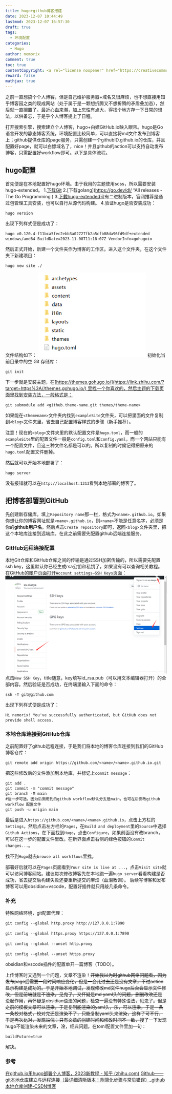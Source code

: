 ```yaml
---
title: hugo+github博客搭建
date: 2023-12-07 10:44:49
lastmod: 2023-12-07 16:57:30
draft: true
tags:
  - 环境配置
categories:
  - Hugo
author: nemorix
comment: true
toc: true
contentCopyright: <a rel="license noopener" href="https://creativecommons.org/licenses/by-nc-nd/4.0/" target="_blank">CC BY-NC-ND 4.0</a>
reward: false
mathjax: true
---
```

之前一直想搞个个人博客，但是自己维护服务器+域名又很麻烦，也不想直接用知乎博客园之类的现成网站（处于属于是一颗想折腾又不想折腾的矛盾叠加态），然后就一直搁置了。最近心血来潮，加上忘性有点大，得找个地方存一下日常的想法，以供备忘，于是乎个人博客提上了日程。

打开搜索引擎，搜索建立个人博客，hugo+白嫖GitHub.io映入眼帘。hugo是Go语言开发的静态博客系统，环境配置比较简单，可以直接将md文件发布到博客上；github提供仓库的page服务，只需创建一个githubID.github.io的仓库，并且配置好page，就可以白嫖域名了，nice！并且github的action可以支持自动发布博客，只需配置好workflow即可。以下是具体流程。
## hugo配置
首先便是在本地配置好hugo环境。由于我用的主题使用scss，所以需要安装hugo-extended。
1.[下载Git](https://git-scm.com/downloads)
2.[下载golang](https://go.dev/dl/  “All releases - The Go Programming )
3.[下载hugo-extended](https://gohugo.io/installation/windows/)没有二进制版本，官网推荐是通过包管理工具安装，也可以自行从源代码构建。
4.验证hugo是否安装成功：  
~~~
hugo version
~~~
出现下列样式便是成功了：
~~~
hugo v0.120.4-f11bca5fec2ebb3a02727fb2a5cfb08da96fd9df+extended windows/amd64 BuildDate=2023-11-08T11:18:07Z VendorInfo=gohugoio
~~~
然后正式开始，新建一个文件夹作为博客的工作区。进入这个文件夹，在这个文件夹下新建项目：
~~~
hugo new site ./
~~~
文件结构如下：
![](https://raw.githubusercontent.com/nemorix/blog-img/main/hugo-file-structure.png)
初始化当前目录中的空 Git 存储库：
~~~
git init
~~~
下一步就是安装主题，在[https://themes.gohugo.io/](https://link.zhihu.com/?target=https%3A//themes.gohugo.io/) 里找一个你喜欢的，然后主题的下载页面里找到安装方法，一般格式是：
~~~
git submodule add <github.theme-name.git themes/theme-name>
~~~
如果能在`<themename>`文件夹内找到`exampleSite`文件夹，可以把里面的文件复制到`<blog>`文件夹里，省去自己配置博客样式的步骤（新手推荐）。

注意！现在的`<blog>`文件夹里的默认配置文件是`hugo.toml`，而一般的`exampleSite`里的配置文件一般是`config.toml`和`config.yaml`，而一个网站只能有一个配置文件，且这三种文件名都是可以的。所以复制的时候记得把原来的`hugo.toml`配置文件删掉。

然后就可以开始本地部署了：
~~~
hugo server
~~~
没有报错就可以在`http://localhost:1313`看到本地部署的博客了。
## 把博客部署到GitHub
先创建新存储库。填上`Repository name`那一栏，格式为`<name>.github.io`。如果你想让你的博客网址就是`<name>.github.io`，则`<name>`不能是任意名字，必须是你的**github用户名**。然后点击`Create repository`即可，返回`<blog>`文件夹里，把这个本地库连接到远端库。在此之前需要先配置github远端连接服务。
### GitHub远程连接配置
本地Git仓库和GitHub仓库之间的传输是通过SSH加密传输的，所以需要先配置ssh key，这里默认你已经生成rsa公钥和私钥了，如果没有可以查询相关教程。在GitHub的账户页面打开`Account settings–SSH Keys`页面：
![](https://raw.githubusercontent.com/nemorix/blog-img/main/github-ssh.png)
点击`New SSH Key`，title随意，key填写id_rsa.pub（可以用文本编辑器打开）的全部内容。然后验证是否成功，在终端里输入下面的命令：
~~~
ssh -T git@github.com
~~~
出现下列样式便是成功了：
~~~
Hi nemorix! You've successfully authenticated, but GitHub does not provide shell access.
~~~
### 本地仓库连接到GitHub仓库
之前配置好了github远程连接，于是我们将本地的博客仓库连接到我们的GitHub博客仓库：
~~~
git remote add origin https://github.com/<name>/<name>.github.io.git
~~~
把这些修改后的文件添加到本地库，并标记上`commit message`：
~~~
git add .
git commit -m "commit message"
git branch -M main 
#这一步可选，因为后面用到的github workflow默认分支是main，也可在后面改github workflow 配置文件
git push -u origin main
~~~
最后是进入`https://github.com/<name>/<name>.github.io`，点击上方栏的`Settings`，然后点击左方栏的`Pages`，在`Build and deployment`里的`Source`中选择`Github Actions`，在下面找到`Hugo`，点击`Configure`，如果前面没有改branch，可以在这一步的配置文件里改。在新界面点击右侧的绿色按钮的`Commit changes...`。

找不到`Hugo`就去`browse all workflows`里找。

部署好后就可以在`Pages`页面看到`Your site is live at ...`，点击`Visit site`就可以访问博客网站。建议每次修改博客先在本地跑一遍`hugo server`看看构建是否成功，省去提交后构建失败还要重新提交的麻烦（血泪教训）。
后续写博客和发布博客可以用obsidian+vscode，配置好插件就只用敲几条命令。

### 补充

特殊网络环境，git配置代理：
```
git config --global http.proxy http://127.0.0.1:7890

git config --global https.proxy https://127.0.0.1:7890

git config --global --unset http.proxy

git config --global --unset https.proxy
```
obsidian和vscode插件的配置单开一篇博客（TODO）。

上传博客时又遇到一个问题，文章不渲染！~~开始我以为时github网络问题看，因为发布page后需要一段时间响应变化，但是一会儿过去还是没有文章，不过action显示构建是成功的。于是开始本地调试，发现修改md文件hugo后台会显示文件修改，但是前端就是不渲染，见鬼了。又怀疑是md yaml头的问题，删删改改还是没起作用，再怀疑是obsidian语法的问题，检查一遍没有特殊语法，见鬼了。但是之前的模板文章可以渲染，于是复制能渲染的yaml头，乐，可以渲染，于是一条一条校对格式，校对完还是渲染不了，只能复制yaml头来渲染，这样子可不行，于是再次比对，发现端倪：只有文章的创建时间和修改时间不一致，~~搜了一下发现hugo不能渲染未来的文章，淦，经典问题。在toml配置文件里加一句：
```
buildFuture=true
```
解决。
### 参考
[在github.io用hugo部署个人博客，2023新教程 - 知乎 (zhihu.com)](https://zhuanlan.zhihu.com/p/649542248)
[Github——git本地仓库建立与远程连接（最详细清晰版本！附简化步骤与常见错误）_github本地仓库创建-CSDN博客](https://blog.csdn.net/qq_29493173/article/details/113094143)
